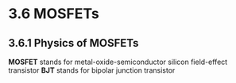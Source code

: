 # 3.6 MOSFETs

## 3.6.1 Physics of MOSFETs

**MOSFET** stands for metal-oxide-semiconductor silicon field-effect transistor
**BJT** stands for bipolar junction transistor


